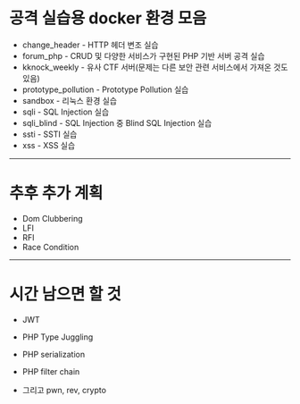 # 공격 실습용 docker 환경 모음
- change_header - HTTP 헤더 변조 실습
- forum_php - CRUD 및 다양한 서비스가 구현된 PHP 기반 서버 공격 실습
- kknock_weekly - 유사 CTF 서버(문제는 다른 보안 관련 서비스에서 가져온 것도 있음)
- prototype_pollution - Prototype Pollution 실습
- sandbox - 리눅스 환경 실습
- sqli - SQL Injection 실습
- sqli_blind - SQL Injection 중 Blind SQL Injection 실습
- ssti - SSTI 실습
- xss - XSS 실습


---
# 추후 추가 계획
- Dom Clubbering
- LFI
- RFI
- Race Condition

---
# 시간 남으면 할 것
- JWT
- PHP Type Juggling
- PHP serialization
- PHP filter chain

- 그리고 pwn, rev, crypto
